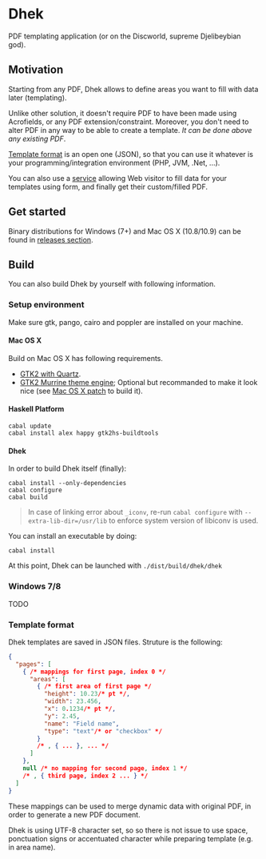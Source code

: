 # Dhek

PDF templating application (or on the Discworld, supreme Djelibeybian god).

## Motivation

Starting from any PDF, Dhek allows to define areas you want to fill with data later (templating).

Unlike other solution, it doesn't require PDF to have been made using Acrofields, or any PDF extension/constraint. Moreover, you don't need to alter PDF in any way to be able to create a template. *It can be done above any existing PDF*.

[Template format](#template-format) is an open one (JSON), so that you can use it whatever is your programming/integration environment (PHP, JVM, .Net, ...).

You can also use a [service](http://go.applidok.com) allowing Web visitor to fill data for your templates using form, and finally get their custom/filled PDF.

## Get started

Binary distributions for Windows (7+) and Mac OS X (10.8/10.9) can be found in [releases section](https://github.com/applicius/dhek/releases).

## Build

You can also build Dhek by yourself with following information.

### Setup environment

Make sure gtk, pango, cairo and poppler are installed on your machine.

#### Mac OS X

Build on Mac OS X has following requirements.

- [GTK2 with Quartz](http://applicius-en.tumblr.com/post/91636015743/gtk2-with-osx-quartz).
- [GTK2 Murrine theme engine](git://git.gnome.org/murrine); Optional but recommanded to make it look nice (see [Mac OS X patch](https://bugzilla.gnome.org/show_bug.cgi?id=733124) to build it).

#### Haskell Platform

```
cabal update
cabal install alex happy gtk2hs-buildtools
```

#### Dhek

In order to build Dhek itself (finally):

```
cabal install --only-dependencies
cabal configure
cabal build
```

> In case of linking error about `_iconv`, re-run `cabal configure` with `--extra-lib-dir=/usr/lib` to enforce system version of libiconv is used.

You can install an executable by doing:

```
cabal install
```

At this point, Dhek can be launched with `./dist/build/dhek/dhek`

### Windows 7/8

TODO

### Template format

Dhek templates are saved in JSON files. Struture is the following:

```json
{
  "pages": [
    { /* mappings for first page, index 0 */
      "areas": [
        { /* first area of first page */
          "height": 10.23/* pt */,
          "width": 23.456,
          "x": 0.1234/* pt */,
          "y": 2.45,
          "name": "Field name",
          "type": "text"/* or "checkbox" */
        }
        /* , { ... }, ... */
      ]
    },
    null /* no mapping for second page, index 1 */
    /* , { third page, index 2 ... } */
  ]
}
```

These mappings can be used to merge dynamic data with original PDF, in order to generate a new PDF document.

Dhek is using UTF-8 character set, so so there is not issue to use space, ponctuation signs or accentuated character while preparing template (e.g. in area name).
